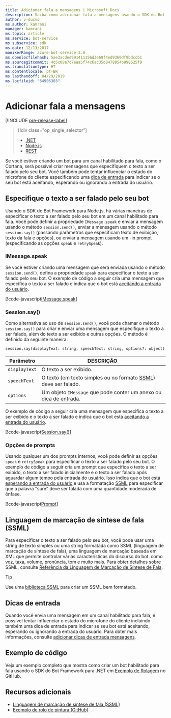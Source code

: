 ```yaml
---
title: Adicionar fala a mensagens | Microsoft Docs
description: Saiba como adicionar fala a mensagens usando o SDK do Bot Framework para Node.js.
author: v-ducvo
ms.author: kamrani
manager: kamrani
ms.topic: article
ms.service: bot-service
ms.subservice: sdk
ms.date: 12/13/2017
monikerRange: azure-bot-service-3.0
ms.openlocfilehash: 5ae3acded991411156d3e69f4ed9360df9bdccb1
ms.sourcegitcommit: 4c5c08e7c7eaa5f74c6ac35d8478954b998625f9
ms.translationtype: HT
ms.contentlocale: pt-BR
ms.lasthandoff: 04/29/2019
ms.locfileid: "64906303"
---
```

# <a name="add-speech-to-messages"></a>Adicionar fala a mensagens

[!INCLUDE [pre-release-label](../includes/pre-release-label-v3.md)]

> [!div class="op_single_selector"]
> - [.NET](../dotnet/bot-builder-dotnet-text-to-speech.md)
> - [Node.js](../nodejs/bot-builder-nodejs-text-to-speech.md)
> - [REST](../rest-api/bot-framework-rest-connector-text-to-speech.md)

Se você estiver criando um bot para um canal habilitado para fala, como o Cortana, será possível criar mensagens que especifiquem o texto a ser falado pelo seu bot. Você também pode tentar influenciar o estado do microfone do cliente especificando uma [dica de entrada](bot-builder-nodejs-send-input-hints.md) para indicar se o seu bot está aceitando, esperando ou ignorando a entrada do usuário.

## <a name="specify-text-to-be-spoken-by-your-bot"></a>Especifique o texto a ser falado pelo seu bot

Usando o SDK do Bot Framework para Node.js, há várias maneiras de especificar o texto a ser falado pelo seu bot em um canal habilitado para fala. Você pode definir a propriedade `IMessage.speak` e enviar a mensagem usando o método `session.send()`, enviar a mensagem usando o método `session.say()` (passando parâmetros que especificam texto de exibição, texto da fala e opções), ou enviar a mensagem usando um -in prompt (especificando as opções `speak` e `retrySpeak`).

### <a id="message-speak"></a> IMessage.speak

Se você estiver criando uma mensagem que será enviada usando o método `session.send()`, defina a propriedade `speak` para especificar o texto a ser falado pelo seu bot. O exemplo de código a seguir cria uma mensagem que especifica o texto a ser falado e indica que o bot está [aceitando a entrada do usuário](bot-builder-nodejs-send-input-hints.md).

[!code-javascript[IMessage.speak](../includes/code/node-text-to-speech.js#IMessageSpeak)]

### <a id="session-say"></a> Session.say()

Como alternativa ao uso de `session.send()`, você pode chamar o método `session.say()` para criar e enviar uma mensagem que especifique o texto a ser falado, além do texto a ser exibido e outras opções. O método é definido da seguinte maneira:

`session.say(displayText: string, speechText: string, options?: object)`

| Parâmetro | DESCRIÇÃO |
|----|----|
| `displayText` | O texto a ser exibido. |
| `speechText` | O texto (em texto simples ou no formato <a href="https://msdn.microsoft.com/en-us/library/hh378377(v=office.14).aspx" target="_blank">SSML</a>) deve ser falado. |
| `options` | Um objeto `IMessage` que pode conter um anexo ou [dica de entrada](bot-builder-nodejs-send-input-hints.md). |

O exemplo de código a seguir cria uma mensagem que especifica o texto a ser exibido e o texto a ser falado e indica que o bot está [aceitando a entrada do usuário](bot-builder-nodejs-send-input-hints.md).

[!code-javascript[Session.say()](../includes/code/node-text-to-speech.js#SessionSay)]

### <a id="prompt-options"></a> Opções de prompts

Usando qualquer um dos prompts internos, você pode definir as opções `speak` e `retrySpeak` para especificar o texto a ser falado pelo seu bot. O exemplo de código a seguir cria um prompt que especifica o texto a ser exibido, o texto a ser falado inicialmente e o texto a ser falado após aguardar algum tempo pela entrada do usuário. Isso indica que o bot está [esperando a entrada do usuário](bot-builder-nodejs-send-input-hints.md) e usa a formatação [SSML](#ssml) para especificar que a palavra "sure" deve ser falada com uma quantidade moderada de ênfase.

[!code-javascript[Prompt](../includes/code/node-text-to-speech.js#Prompt)]

## <a id="ssml"></a> Linguagem de marcação de síntese de fala (SSML)

Para especificar o texto a ser falado pelo seu bot, você pode usar uma string de texto simples ou uma string formatada como SSML (linguagem de marcação de síntese de fala), uma linguagem de marcação baseada em XML que permite controlar várias características do discurso do bot. como voz, taxa, volume, pronúncia, tom e muito mais. Para obter detalhes sobre SSML, consulte <a href="https://msdn.microsoft.com/en-us/library/hh378377(v=office.14).aspx" target="_blank">Referência da Linguagem de Marcação de Síntese de Fala</a>.

> [!TIP]
> Use uma <a href="https://www.npmjs.com/search?q=ssml" target="_blank">biblioteca SSML</a> para criar um SSML bem formatado.

## <a name="input-hints"></a>Dicas de entrada

Quando você envia uma mensagem em um canal habilitado para fala, é possível tentar influenciar o estado do microfone do cliente incluindo também uma dica de entrada para indicar se seu bot está aceitando, esperando ou ignorando a entrada do usuário. Para obter mais informações, consulte [adicionar dicas de entrada mensagens](bot-builder-nodejs-send-input-hints.md).

## <a name="sample-code"></a>Exemplo de código 

Veja um exemplo completo que mostra como criar um bot habilitado para fala usando o SDK do Bot Framework para .NET em <a href="https://github.com/Microsoft/BotBuilder-Samples/tree/master/Node/demo-RollerSkill" target="_blank">Exemplo de Rolagem</a> no GitHub.

## <a name="additional-resources"></a>Recursos adicionais

- <a href="https://msdn.microsoft.com/en-us/library/hh378377(v=office.14).aspx" target="_blank">Linguagem de marcação de síntese de fala (SSML)</a>
- <a href="https://github.com/Microsoft/BotBuilder-Samples/tree/master/Node/demo-RollerSkill" target="_blank">Exemplo de rolo de pintura (GitHub)</a>
